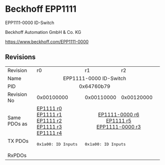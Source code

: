 # Beckhoff EPP1111

EPP1111-0000 ID-Switch

Beckhoff Automation GmbH & Co. KG

https://www.beckhoff.com/EPP1111-0000

## Revisions
<table>
<tr>
<td>Revision</td>
<td>r0</td>
<td>r1</td>
<td>r2</td>
</tr>
<tr>
<td>Name</td>
<td colspan=3 align="center">EPP1111-0000 ID-Switch</td>
</tr>
<tr>
<td>PID</td>
<td colspan=3 align="center">0x64760b79</td>
</tr>
<tr>
<td>Revision No</td>
<td>0x00100000</td>
<td>0x00110000</td>
<td>0x00120000</td>
</tr>
<tr>
<td>Same PDOs as</td>
<td><a href="EP1111.md">EP1111 r0</a><br/><a href="EP1111.md">EP1111 r1</a><br/><a href="EP1111.md">EP1111 r2</a><br/><a href="EP1111.md">EP1111 r3</a><br/><a href="EP1111.md">EP1111 r4</a></td>
<td colspan=2 align="center"><a href="EP1111-0000.md">EP1111-0000 r6</a><br/><a href="EP1111.md">EP1111 r5</a><br/><a href="EPP1111-0000.md">EPP1111-0000 r3</a></td>
</tr>
<tr>
<td rowspan=1 valign=top>TX PDOs</td>
<td><pre>0x1a00: ID Inputs </pre></td>
<td colspan=2 align="left"><pre>0x1a00: ID Inputs</pre></td>
<td></td>
</tr>
<tr>
<td>RxPDOs</td>
<td colspan=3 align="left"></td>
</tr>
</table>
